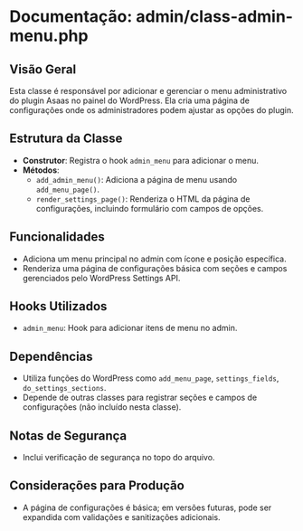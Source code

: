 # Documentação: admin/class-admin-menu.php

## Visão Geral
Esta classe é responsável por adicionar e gerenciar o menu administrativo do plugin Asaas no painel do WordPress. Ela cria uma página de configurações onde os administradores podem ajustar as opções do plugin.

## Estrutura da Classe
- **Construtor**: Registra o hook `admin_menu` para adicionar o menu.
- **Métodos**:
  - `add_admin_menu()`: Adiciona a página de menu usando `add_menu_page()`.
  - `render_settings_page()`: Renderiza o HTML da página de configurações, incluindo formulário com campos de opções.

## Funcionalidades
- Adiciona um menu principal no admin com ícone e posição específica.
- Renderiza uma página de configurações básica com seções e campos gerenciados pelo WordPress Settings API.

## Hooks Utilizados
- `admin_menu`: Hook para adicionar itens de menu no admin.

## Dependências
- Utiliza funções do WordPress como `add_menu_page`, `settings_fields`, `do_settings_sections`.
- Depende de outras classes para registrar seções e campos de configurações (não incluído nesta classe).

## Notas de Segurança
- Inclui verificação de segurança no topo do arquivo.

## Considerações para Produção
- A página de configurações é básica; em versões futuras, pode ser expandida com validações e sanitizações adicionais.